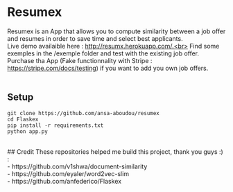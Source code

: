 # Resumex
Resumex is an App that allows you to compute similarity between a job offer and resumes in order to save time and select best applicants.<br>
Live demo availaible here : http://resumx.herokuapp.com/.<br>
Find some exemples in the /exemple folder and test with the existing job offer.<br>
Purchase tha App (Fake functionnality with Stripe : https://stripe.com/docs/testing) if you want to add you own job offers.<br>
<br>
## Setup
```
git clone https://github.com/ansa-aboudou/resumex
cd Flaskex
pip install -r requirements.txt
python app.py
```
<br>
## Credit
These repositories helped me build this project, thank you guys :) :<br>
- https://github.com/v1shwa/document-similarity<br>
- https://github.com/eyaler/word2vec-slim<br>
- https://github.com/anfederico/Flaskex<br>
